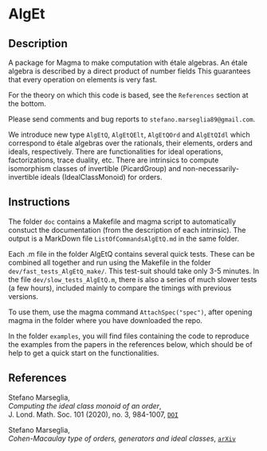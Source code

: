 # AlgEt

Description
--

A package for Magma to make computation with étale algebras.
An étale algebra is described by a direct product of number fields
This guarantees that every operation on elements is very fast.

For the theory on which this code is based, see the `References` section at the bottom.

Please send comments and bug reports to `stefano.marseglia89@gmail.com`.

We introduce new type `AlgEtQ`, `AlgEtQElt`, `AlgEtQOrd` and `AlgEtQIdl` which correspond to étale algebras over the rationals, their elements, orders and ideals, respectively.
There are functionalities for ideal operations, factorizations, trace duality, etc.
There are intrinsics to compute isomorphism classes of invertible (PicardGroup) and non-necessarily-invertible ideals (IdealClassMonoid) for orders.


Instructions
--

The folder `doc` contains a Makefile and magma script to automatically constuct the documentation (from the description of each intrinsic). The output is a MarkDown file `ListOfCommandsAlgEtQ.md` in the same folder.

Each .m file in the folder AlgEtQ contains several quick tests.
These can be combined all together and run using the Makefile in the folder `dev/fast_tests_AlgEtQ_make/`. This test-suit should take only 3-5 minutes.
In the file `dev/slow_tests_AlgEtQ.m`, there is also a series of much slower tests (a few hours), included mainly to compare the timings with previous versions.

To use them, use the magma command `AttachSpec("spec")`, after opening magma in the folder where you have downloaded the repo.

In the folder `examples`, you will find files containing the code to reproduce the examples from the papers in the references below, which should be of help to get a quick start on the functionalities.

References
--

Stefano Marseglia,<br>
*Computing the ideal class monoid of an order*,<br>
J. Lond. Math. Soc. 101 (2020), no. 3, 984-1007, [`DOI`](https://doi.org/10.1112/jlms.12294)

Stefano Marseglia,<br>
*Cohen-Macaulay type of orders, generators and ideal classes*, [`arXiv`](https://arxiv.org/abs/2206.03758)
